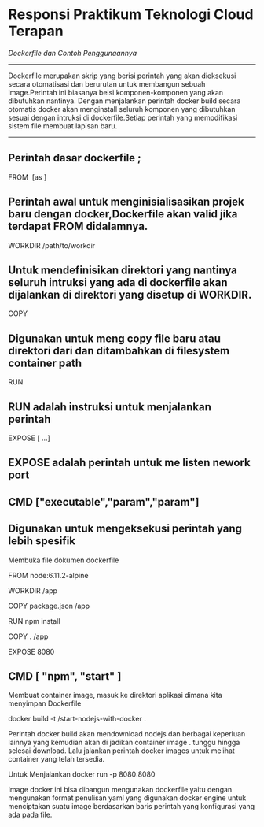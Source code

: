# Responsi Praktikum Teknologi Cloud Terapan

*Dockerfile dan Contoh Penggunaannya*


---

Dockerfile merupakan skrip yang berisi perintah yang akan dieksekusi secara otomatisasi dan berurutan untuk
membangun sebuah image.Perintah ini biasanya beisi komponen-komponen yang akan dibutuhkan nantinya.
Dengan menjalankan perintah docker build secara otomatis docker akan menginstall seluruh komponen
yang dibutuhkan sesuai dengan intruksi di dockerfile.Setiap perintah yang memodifikasi sistem file membuat lapisan baru.

---
Perintah dasar dockerfile ;
--
FROM <image> [as <name>]

Perintah awal untuk menginisialisasikan projek baru dengan docker,Dockerfile akan valid jika terdapat FROM didalamnya.
---
WORKDIR /path/to/workdir

Untuk mendefinisikan direktori yang nantinya seluruh intruksi yang ada di dockerfile akan dijalankan di direktori yang disetup di WORKDIR.
---
COPY <src> <dest>

Digunakan untuk meng copy file baru atau direktori dari <src> dan ditambahkan di filesystem container path <dest>
---
RUN <command>

RUN adalah instruksi untuk menjalankan perintah
---
EXPOSE <port> [<port> ...]

EXPOSE adalah perintah untuk me listen nework port
---
CMD ["executable","param","param"]
---
Digunakan untuk mengeksekusi perintah yang lebih spesifik
---
Membuka file dokumen dockerfile

FROM node:6.11.2-alpine

WORKDIR /app

COPY package.json /app

RUN npm install

COPY . /app

EXPOSE 8080

CMD [ "npm", "start" ]
---

Membuat container image, masuk ke direktori aplikasi dimana kita menyimpan Dockerfile

docker build -t <your username>/start-nodejs-with-docker .

Perintah docker build akan mendownload nodejs dan berbagai keperluan lainnya yang kemudian akan di jadikan container image .
tunggu hingga selesai download. Lalu jalankan perintah docker images untuk melihat container yang telah tersedia.

Untuk Menjalankan
docker run -p 8080:8080 <username>

Image docker ini bisa dibangun mengunakan dockerfile yaitu dengan mengunakan format penulisan yaml yang digunakan docker engine untuk menciptakan suatu image berdasarkan baris perintah yang konfigurasi yang ada pada file.



